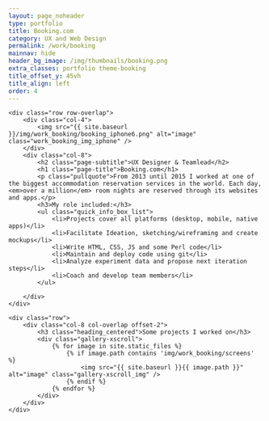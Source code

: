 ```yaml
---
layout: page_noheader
type: portfolio
title: Booking.com
category: UX and Web Design
permalink: /work/booking
mainnav: hide
header_bg_image: /img/thumbnails/booking.png
extra_classes: portfolio theme-booking
title_offset_y: 45vh
title_align: left
order: 4
---
```


<div class="wrapper">
	
	<div class="row row-overlap">		
		<div class="col-4">
	        <img src="{{ site.baseurl }}/img/work_booking/booking_iphone6.png" alt="image" class="work_booking_img_iphone" />
	    </div>	
		<div class="col-8">
			<h2 class="page-subtitle">UX Designer & Teamlead</h2>
			<h1 class="page-title">Booking.com</h1>
			<p class="pullquote">From 2013 until 2015 I worked at one of the biggest accommodation reservation services in the world. Each day, <em>over a million</em> room nights are reserved through its websites and apps.</p>
			<h3>My role included:</h3>
			<ul class="quick_info_box_list">
				<li>Projects cover all platforms (desktop, mobile, native apps)</li>
				<li>Facilitate Ideation, sketching/wireframing and create mockups</li> 
				<li>Write HTML, CSS, JS and some Perl code</li>
				<li>Maintain and deploy code using git</li>
				<li>Analyze experiment data and propose next iteration steps</li>
				<li>Coach and develop team members</li>
			</ul>
					
		</div>				
	</div>

	<div class="row">
		<div class="col-8 col-overlap offset-2">
			<h3 class="heading_centered">Some projects I worked on</h3>
			<div class="gallery-xscroll">
				{% for image in site.static_files %}
				    {% if image.path contains 'img/work_booking/screens' %}
				        <img src="{{ site.baseurl }}{{ image.path }}" alt="image" class="gallery-xscroll_img" />
				    {% endif %}
				{% endfor %}
			</div>
		</div>
	</div>

</div>